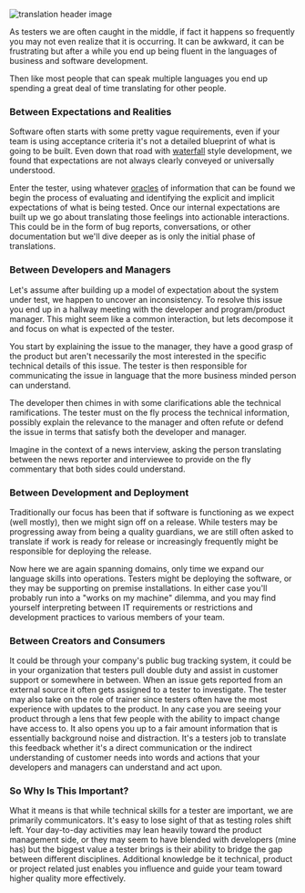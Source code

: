 ![translation header image](http://www.brendanconnolly.net/wp-content/uploads/2015/12/LanguageImage.jpg)

As testers we are often caught in the middle, if fact it happens so frequently you may not even realize that it is occurring. It can be awkward, it can be frustrating but after a while you end up being fluent in the languages of business and software development. 

Then like most people that can speak multiple languages you end up spending a great deal of time translating for other people.   

### Between Expectations and Realities
Software often starts with some pretty vague requirements, even if your team is using acceptance criteria it's not a detailed blueprint of what is going to be built. Even down that road with [waterfall](https://en.wikipedia.org/wiki/Waterfall_model) style development, we found that expectations are not always clearly conveyed or universally understood. 

Enter the tester, using whatever [oracles](http://www.satisfice.com/blog/archives/category/test-oracles) of information that can be found we begin the process of evaluating and identifying the explicit and implicit expectations of what is being tested. Once our internal expectations are built up we go about translating those feelings into actionable interactions. This could be in the form of bug reports, conversations, or other documentation but we'll dive deeper as is only the initial phase of translations. 

### Between Developers and Managers
Let's assume after building up a model of expectation about the system under test, we happen to uncover an inconsistency. To resolve this issue you end up in a hallway meeting with the developer and program/product manager. This might seem like a common interaction, but lets decompose it and focus on what is expected of the tester. 

You start by explaining the issue to the manager, they have a good grasp of the product but aren't necessarily the most interested in the specific technical details of this issue. The tester is then responsible for communicating the issue in language that the more business minded person can understand. 

The developer then chimes in with some clarifications able the technical ramifications. The tester must on the fly process the technical information, possibly explain the relevance to the manager and often refute or defend the issue in terms that satisfy both the developer and manager. 

Imagine in the context of a news interview, asking the person translating between the news reporter and interviewee to provide on the fly commentary that both sides could understand. 

### Between Development and Deployment
Traditionally our focus has been that if software is functioning as we expect (well mostly), then we might sign off on a release. While testers may be progressing away from being a quality guardians, we are still often asked to translate if work is ready for release or increasingly frequently might be responsible for deploying the release.

Now here we are again spanning domains, only time we expand our language skills into operations. Testers might be deploying the software, or they may be supporting on premise installations. In either case you'll probably run into a "works on my machine" dilemma, and you may find yourself interpreting between IT requirements or restrictions and development practices to various members of your team. 

### Between Creators and Consumers
It could be through your company's public bug tracking system, it could be in your organization that testers pull double duty and assist in customer support or somewhere in between. When an issue gets reported from an external source it often gets assigned to a tester to investigate. The tester may also take on the role of trainer since testers often have the most experience with updates to the product. In any case you are seeing your product through a lens that few people with the ability to impact change have access to. It also opens you up to a fair amount information that is essentially background noise and distraction. It's a testers job to translate this feedback whether it's a direct communication or the indirect understanding of customer needs into words and actions that your developers and managers can understand and act upon. 

### So Why Is This Important?

What it means is that while technical skills for a tester are important, we are primarily communicators. It's easy to lose sight of that as testing roles shift left. Your day-to-day activities may lean heavily toward the product management side, or they may seem to have blended with developers (mine has) but the biggest value a tester brings is their ability to bridge the gap between different disciplines. Additional knowledge be it technical, product or project related just enables you influence and guide your team toward higher quality more effectively. 
 


 